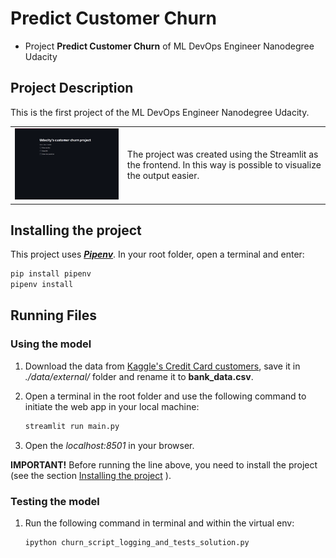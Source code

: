# Predict Customer Churn

- Project **Predict Customer Churn** of ML DevOps Engineer Nanodegree Udacity

## Project Description

This is the first project of the ML DevOps Engineer Nanodegree Udacity.

<table style="width:100%; th, td {
  border-style: none;
}">
  <tr>
    <td><img src="./images/sample.gif" alt="Kitten" title="A cute kitten" width="450"/></td>
    <td><p style="word-wrap: break-word">The project was created using the Streamlit as the frontend. In this way is possible to visualize the output easier.</p></td>
  </tr>
</table>

## Installing the project

This project uses [***Pipenv***](https://pipenv.pypa.io/en/latest/). In your root folder, open a terminal and enter:

```bash
pip install pipenv
pipenv install
```

## Running Files

### Using the model

1. Download the data from [Kaggle's Credit Card customers](https://www.kaggle.com/sakshigoyal7/credit-card-customers), save it in *./data/external/* folder and rename it to **bank_data.csv**.

1. Open a terminal in the root folder and use the following command to initiate the web app in your local machine:

    ```bash
    streamlit run main.py
    ```

1. Open the *localhost:8501* in your browser.

**IMPORTANT!** Before running the line above, you need to install the project (see the section [Installing the project](#installing-the-project) ).

### Testing the model

1. Run the following command in terminal and within the virtual env:

    ```bash
    ipython churn_script_logging_and_tests_solution.py
    ```

